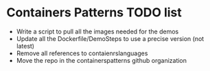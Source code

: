 # Containers Patterns TODO list

- Write a script to pull all the images needed for the demos
- Update all the Dockerfile/DemoSteps to use a precise version (not latest)
- Remove all references to contaienrslanguages
- Move the repo in the containerspatterns github organization
